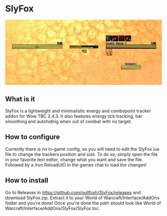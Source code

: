 # SlyFox

![Screenshot](SlyFox.jpg)

## What is it

SlyFox is a lightweight and minimalistic energy and combopoint tracker addon for Wow TBC 2.4.3.
It also features energy tick tracking, bar smoothing and autohiding when out of combat with no target.

## How to configure

Currently there is no in-game config, so you will need to edit the SlyFox.lua file to change the trackers position and size. 
To do so, simply open the file in your favorite text editor, change what you want and save the file. Followed by a /run ReloadUI() in the games chat to load the changes!

## How to install

Go to Releases in https://github.com/nullfoxh/SlyFox/releases and download SlyFox.zip. Extract it to your World of Warcraft/Interface/AddOns folder and you're done! Once you're done the path should look like World of Warcraft/Interface/AddOns/SlyFox/SlyFox.toc.

